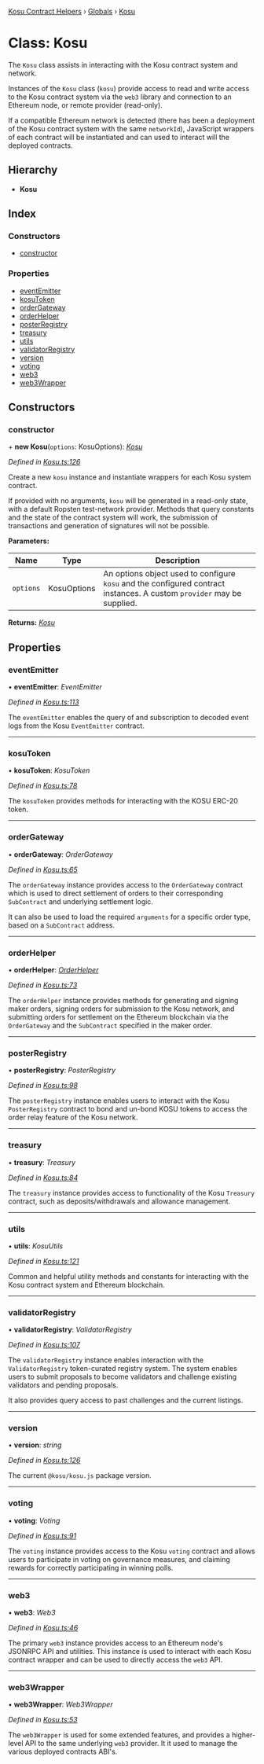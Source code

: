 [Kosu Contract Helpers](../README.md) › [Globals](../globals.md) › [Kosu](kosu.md)

# Class: Kosu

The `Kosu` class assists in interacting with the Kosu contract system and
network.

Instances of the `Kosu` class (`kosu`) provide access to read and write
access to the Kosu contract system via the `web3` library and connection to
an Ethereum node, or remote provider (read-only).

If a compatible Ethereum network is detected (there has been a deployment of
the Kosu contract system with the same `networkId`), JavaScript wrappers of
each contract will be instantiated and can used to interact will the deployed
contracts.

## Hierarchy

-   **Kosu**

## Index

### Constructors

-   [constructor](kosu.md#constructor)

### Properties

-   [eventEmitter](kosu.md#eventemitter)
-   [kosuToken](kosu.md#kosutoken)
-   [orderGateway](kosu.md#ordergateway)
-   [orderHelper](kosu.md#orderhelper)
-   [posterRegistry](kosu.md#posterregistry)
-   [treasury](kosu.md#treasury)
-   [utils](kosu.md#utils)
-   [validatorRegistry](kosu.md#validatorregistry)
-   [version](kosu.md#version)
-   [voting](kosu.md#voting)
-   [web3](kosu.md#web3)
-   [web3Wrapper](kosu.md#web3wrapper)

## Constructors

### constructor

\+ **new Kosu**(`options`: KosuOptions): _[Kosu](kosu.md)_

_Defined in [Kosu.ts:126](https://github.com/ParadigmFoundation/kosu-monorepo/blob/67119cd9/packages/kosu-contract-helpers/src/Kosu.ts#L126)_

Create a new `kosu` instance and instantiate wrappers for each Kosu system
contract.

If provided with no arguments, `kosu` will be generated in a read-only
state, with a default Ropsten test-network provider. Methods that query
constants and the state of the contract system will work, the submission
of transactions and generation of signatures will not be possible.

**Parameters:**

| Name      | Type        | Description                                                                                                            |
| --------- | ----------- | ---------------------------------------------------------------------------------------------------------------------- |
| `options` | KosuOptions | An options object used to configure `kosu` and the configured contract instances. A custom `provider` may be supplied. |

**Returns:** _[Kosu](kosu.md)_

## Properties

### eventEmitter

• **eventEmitter**: _EventEmitter_

_Defined in [Kosu.ts:113](https://github.com/ParadigmFoundation/kosu-monorepo/blob/67119cd9/packages/kosu-contract-helpers/src/Kosu.ts#L113)_

The `eventEmitter` enables the query of and subscription to decoded event
logs from the Kosu `EventEmitter` contract.

---

### kosuToken

• **kosuToken**: _KosuToken_

_Defined in [Kosu.ts:78](https://github.com/ParadigmFoundation/kosu-monorepo/blob/67119cd9/packages/kosu-contract-helpers/src/Kosu.ts#L78)_

The `kosuToken` provides methods for interacting with the KOSU ERC-20 token.

---

### orderGateway

• **orderGateway**: _OrderGateway_

_Defined in [Kosu.ts:65](https://github.com/ParadigmFoundation/kosu-monorepo/blob/67119cd9/packages/kosu-contract-helpers/src/Kosu.ts#L65)_

The `orderGateway` instance provides access to the `OrderGateway` contract
which is used to direct settlement of orders to their corresponding
`SubContract` and underlying settlement logic.

It can also be used to load the required `arguments` for a specific order
type, based on a `SubContract` address.

---

### orderHelper

• **orderHelper**: _[OrderHelper](orderhelper.md)_

_Defined in [Kosu.ts:73](https://github.com/ParadigmFoundation/kosu-monorepo/blob/67119cd9/packages/kosu-contract-helpers/src/Kosu.ts#L73)_

The `orderHelper` instance provides methods for generating and signing
maker orders, signing orders for submission to the Kosu network, and
submitting orders for settlement on the Ethereum blockchain via the
`OrderGateway` and the `SubContract` specified in the maker order.

---

### posterRegistry

• **posterRegistry**: _PosterRegistry_

_Defined in [Kosu.ts:98](https://github.com/ParadigmFoundation/kosu-monorepo/blob/67119cd9/packages/kosu-contract-helpers/src/Kosu.ts#L98)_

The `posterRegistry` instance enables users to interact with the Kosu
`PosterRegistry` contract to bond and un-bond KOSU tokens to access the
order relay feature of the Kosu network.

---

### treasury

• **treasury**: _Treasury_

_Defined in [Kosu.ts:84](https://github.com/ParadigmFoundation/kosu-monorepo/blob/67119cd9/packages/kosu-contract-helpers/src/Kosu.ts#L84)_

The `treasury` instance provides access to functionality of the Kosu
`Treasury` contract, such as deposits/withdrawals and allowance management.

---

### utils

• **utils**: _KosuUtils_

_Defined in [Kosu.ts:121](https://github.com/ParadigmFoundation/kosu-monorepo/blob/67119cd9/packages/kosu-contract-helpers/src/Kosu.ts#L121)_

Common and helpful utility methods and constants for interacting with the
Kosu contract system and Ethereum blockchain.

---

### validatorRegistry

• **validatorRegistry**: _ValidatorRegistry_

_Defined in [Kosu.ts:107](https://github.com/ParadigmFoundation/kosu-monorepo/blob/67119cd9/packages/kosu-contract-helpers/src/Kosu.ts#L107)_

The `validatorRegistry` instance enables interaction with the `ValidatorRegistry`
token-curated registry system. The system enables users to submit proposals
to become validators and challenge existing validators and pending proposals.

It also provides query access to past challenges and the current listings.

---

### version

• **version**: _string_

_Defined in [Kosu.ts:126](https://github.com/ParadigmFoundation/kosu-monorepo/blob/67119cd9/packages/kosu-contract-helpers/src/Kosu.ts#L126)_

The current `@kosu/kosu.js` package version.

---

### voting

• **voting**: _Voting_

_Defined in [Kosu.ts:91](https://github.com/ParadigmFoundation/kosu-monorepo/blob/67119cd9/packages/kosu-contract-helpers/src/Kosu.ts#L91)_

The `voting` instance provides access to the Kosu `voting` contract and
allows users to participate in voting on governance measures, and claiming
rewards for correctly participating in winning polls.

---

### web3

• **web3**: _Web3_

_Defined in [Kosu.ts:46](https://github.com/ParadigmFoundation/kosu-monorepo/blob/67119cd9/packages/kosu-contract-helpers/src/Kosu.ts#L46)_

The primary `web3` instance provides access to an Ethereum node's JSONRPC
API and utilities. This instance is used to interact with each Kosu contract
wrapper and can be used to directly access the `web3` API.

---

### web3Wrapper

• **web3Wrapper**: _Web3Wrapper_

_Defined in [Kosu.ts:53](https://github.com/ParadigmFoundation/kosu-monorepo/blob/67119cd9/packages/kosu-contract-helpers/src/Kosu.ts#L53)_

The `web3Wrapper` is used for some extended features, and provides
a higher-level API to the same underlying `web3` provider. It it used to
manage the various deployed contracts ABI's.
